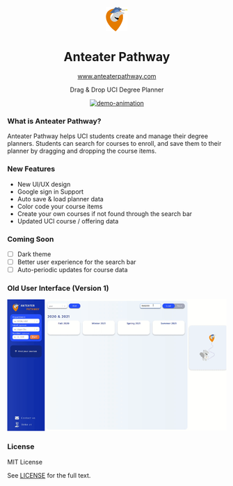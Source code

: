 <p align="center">
    <a href="https://anteaterpathway.com">
        <img alt="anteater-pathway-logo" src="nextjs-client/public/logo.svg" width="50" />
    </a>
</p>

<h1 align="center">Anteater Pathway</h1>

<p align="center">
    <a href="https://anteaterpathway.com">
        www.anteaterpathway.com
    </a>
</p>

<p align="center">Drag & Drop UCI Degree Planner</p>

<p align="center">
    <a href="https://anteaterpathway.com">
        <img alt="demo-animation" src="demo-version2.gif" width="795"/>
    </a>
</p>

### What is Anteater Pathway?

Anteater Pathway helps UCI students create and manage their degree planners. Students can search for courses to enroll, and save them to their planner by dragging and dropping the course items.

### New Features

- New UI/UX design
- Google sign in Support
- Auto save & load planner data
- Color code your course items
- Create your own courses if not found through the search bar
- Updated UCI course / offering data

### Coming Soon

- [ ] Dark theme
- [ ] Better user experience for the search bar
- [ ] Auto-periodic updates for course data

### Old User Interface (Version 1)

<p align="center">
    <a href="https://anteaterpathway.com">
        <img alt="demo-animation" src="demo-version1.gif" width="795"/>
    </a>
</p>

### License

MIT License

See [LICENSE](/LICENSE) for the full text.
